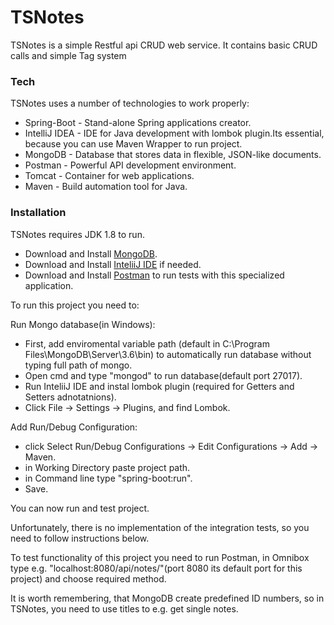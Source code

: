 # TSNotes



TSNotes is a simple Restful api CRUD web service. It contains basic CRUD calls and simple Tag system 



### Tech

TSNotes uses a number of technologies to work properly:

* Spring-Boot - Stand-alone Spring applications creator.
* IntelliJ IDEA - IDE for Java development with lombok plugin.Its essential, because you can use Maven Wrapper to run project.
* MongoDB - Database that stores data in flexible, JSON-like documents.
* Postman - Powerful API development environment. 
* Tomcat - Container for web applications.
* Maven - Build automation tool for Java.



### Installation

TSNotes requires JDK 1.8 to run.

* Download and Install [MongoDB](https://www.mongodb.com/download-center?jmp=nav).
* Download and Install [InteliiJ IDE](https://www.jetbrains.com/idea/) if needed.
* Download and Install [Postman](https://www.getpostman.com/apps) to run tests with this specialized application.

To run this project you need to:

Run Mongo database(in Windows): 
* First, add enviromental variable path (default in C:\Program Files\MongoDB\Server\3.6\bin) to automatically run database without typing full path of mongo.
* Open cmd and type "mongod" to run database(default port 27017).
* Run InteliiJ IDE and instal lombok plugin (required for Getters and Setters adnotatnions).
* Click File -> Settings ->  Plugins, and find Lombok.
    
Add Run/Debug Configuration:
* click Select Run/Debug Configurations -> Edit Configurations -> Add -> Maven.
* in Working Directory paste project path.
* in Command line type "spring-boot:run".
* Save.
    
You can now run and test project.

Unfortunately, there is no implementation of the integration tests, so you need to follow instructions below.

To test functionality of this project you need to run Postman, in Omnibox type e.g. "localhost:8080/api/notes/"(port 8080 its default port for this project) and choose required method.

It is worth remembering, that MongoDB create predefined ID numbers, so in TSNotes, you need to use titles to e.g. get single notes.








